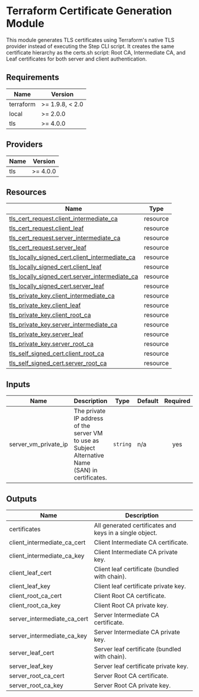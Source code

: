 <!-- BEGIN_TF_DOCS -->
<!-- markdown-table-prettify-ignore-start -->
# Terraform Certificate Generation Module

This module generates TLS certificates using Terraform's native TLS provider
instead of executing the Step CLI script. It creates the same certificate
hierarchy as the certs.sh script: Root CA, Intermediate CA, and Leaf certificates
for both server and client authentication.

## Requirements

| Name | Version |
|------|---------|
| terraform | >= 1.9.8, < 2.0 |
| local | >= 2.0.0 |
| tls | >= 4.0.0 |

## Providers

| Name | Version |
|------|---------|
| tls | >= 4.0.0 |

## Resources

| Name | Type |
|------|------|
| [tls_cert_request.client_intermediate_ca](https://registry.terraform.io/providers/hashicorp/tls/latest/docs/resources/cert_request) | resource |
| [tls_cert_request.client_leaf](https://registry.terraform.io/providers/hashicorp/tls/latest/docs/resources/cert_request) | resource |
| [tls_cert_request.server_intermediate_ca](https://registry.terraform.io/providers/hashicorp/tls/latest/docs/resources/cert_request) | resource |
| [tls_cert_request.server_leaf](https://registry.terraform.io/providers/hashicorp/tls/latest/docs/resources/cert_request) | resource |
| [tls_locally_signed_cert.client_intermediate_ca](https://registry.terraform.io/providers/hashicorp/tls/latest/docs/resources/locally_signed_cert) | resource |
| [tls_locally_signed_cert.client_leaf](https://registry.terraform.io/providers/hashicorp/tls/latest/docs/resources/locally_signed_cert) | resource |
| [tls_locally_signed_cert.server_intermediate_ca](https://registry.terraform.io/providers/hashicorp/tls/latest/docs/resources/locally_signed_cert) | resource |
| [tls_locally_signed_cert.server_leaf](https://registry.terraform.io/providers/hashicorp/tls/latest/docs/resources/locally_signed_cert) | resource |
| [tls_private_key.client_intermediate_ca](https://registry.terraform.io/providers/hashicorp/tls/latest/docs/resources/private_key) | resource |
| [tls_private_key.client_leaf](https://registry.terraform.io/providers/hashicorp/tls/latest/docs/resources/private_key) | resource |
| [tls_private_key.client_root_ca](https://registry.terraform.io/providers/hashicorp/tls/latest/docs/resources/private_key) | resource |
| [tls_private_key.server_intermediate_ca](https://registry.terraform.io/providers/hashicorp/tls/latest/docs/resources/private_key) | resource |
| [tls_private_key.server_leaf](https://registry.terraform.io/providers/hashicorp/tls/latest/docs/resources/private_key) | resource |
| [tls_private_key.server_root_ca](https://registry.terraform.io/providers/hashicorp/tls/latest/docs/resources/private_key) | resource |
| [tls_self_signed_cert.client_root_ca](https://registry.terraform.io/providers/hashicorp/tls/latest/docs/resources/self_signed_cert) | resource |
| [tls_self_signed_cert.server_root_ca](https://registry.terraform.io/providers/hashicorp/tls/latest/docs/resources/self_signed_cert) | resource |

## Inputs

| Name | Description | Type | Default | Required |
|------|-------------|------|---------|:--------:|
| server\_vm\_private\_ip | The private IP address of the server VM to use as Subject Alternative Name (SAN) in certificates. | `string` | n/a | yes |

## Outputs

| Name | Description |
|------|-------------|
| certificates | All generated certificates and keys in a single object. |
| client\_intermediate\_ca\_cert | Client Intermediate CA certificate. |
| client\_intermediate\_ca\_key | Client Intermediate CA private key. |
| client\_leaf\_cert | Client leaf certificate (bundled with chain). |
| client\_leaf\_key | Client leaf certificate private key. |
| client\_root\_ca\_cert | Client Root CA certificate. |
| client\_root\_ca\_key | Client Root CA private key. |
| server\_intermediate\_ca\_cert | Server Intermediate CA certificate. |
| server\_intermediate\_ca\_key | Server Intermediate CA private key. |
| server\_leaf\_cert | Server leaf certificate (bundled with chain). |
| server\_leaf\_key | Server leaf certificate private key. |
| server\_root\_ca\_cert | Server Root CA certificate. |
| server\_root\_ca\_key | Server Root CA private key. |
<!-- markdown-table-prettify-ignore-end -->
<!-- END_TF_DOCS -->
